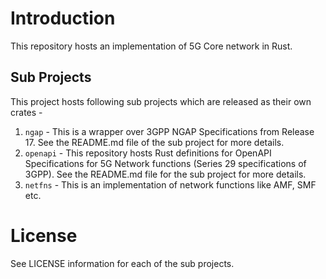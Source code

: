 # Introduction

This repository hosts an implementation of 5G Core network in Rust.

## Sub Projects

This project hosts following sub projects which are released as their own crates -

1. `ngap` - This is a wrapper over 3GPP NGAP Specifications from Release 17. See the README.md file of the sub project for more details.
2. `openapi` - This repository hosts Rust definitions for OpenAPI Specifications for 5G Network functions (Series 29 specifications of 3GPP). See the README.md file for the sub project for more details.
3. `netfns` - This is an implementation of network functions like AMF, SMF  etc.


# License

See LICENSE information for each of the sub projects.
